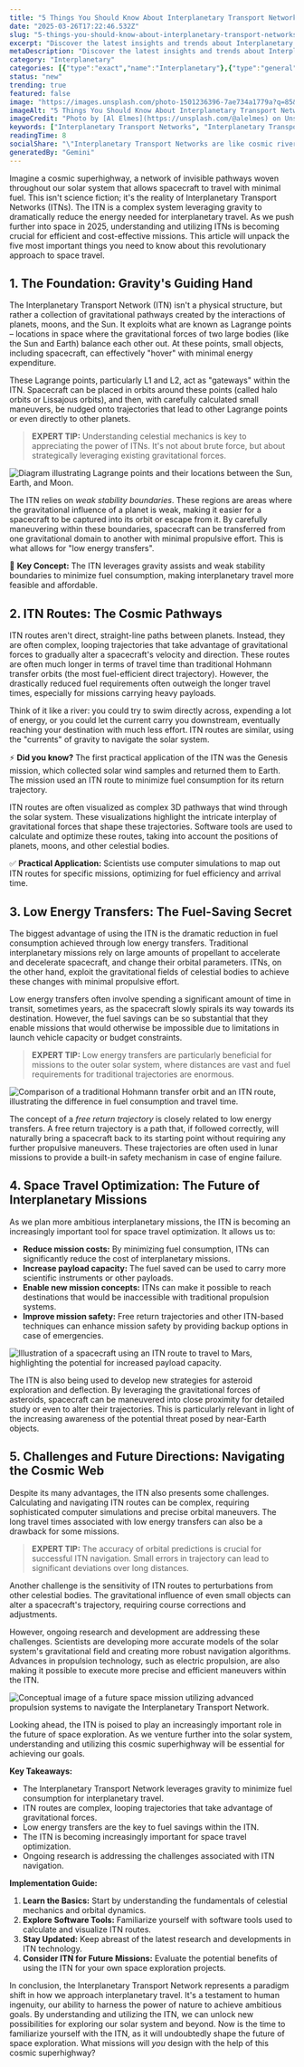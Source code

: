 ```yaml
---
title: "5 Things You Should Know About Interplanetary Transport Networks"
date: "2025-03-26T17:22:46.532Z"
slug: "5-things-you-should-know-about-interplanetary-transport-networks"
excerpt: "Discover the latest insights and trends about Interplanetary Transport Networks. This comprehensive guide covers everything you need to know about Interplanetary Transport Networks in 2025."
metaDescription: "Discover the latest insights and trends about Interplanetary Transport Networks. This comprehensive guide covers everything you need to know about Interpla..."
category: "Interplanetary"
categories: [{"type":"exact","name":"Interplanetary"},{"type":"general","name":"Engineering"},{"type":"medium","name":"Orbital Mechanics"},{"type":"specific","name":"Trajectory Optimization"},{"type":"niche","name":"Chaos Theory"}]
status: "new"
trending: true
featured: false
image: "https://images.unsplash.com/photo-1501236396-7ae734a1779a?q=85&w=1200&fit=max&fm=webp&auto=compress"
imageAlt: "5 Things You Should Know About Interplanetary Transport Networks"
imageCredit: "Photo by [Al Elmes](https://unsplash.com/@alelmes) on Unsplash"
keywords: ["Interplanetary Transport Networks", "Interplanetary Transport Network", "ITN routes", "gravity assist trajectories", "space travel optimization", "low energy transfers", "interplanetary travel guide", "celestial mechanics for space travel", "how to use the Interplanetary Transport Network", "free return trajectory"]
readingTime: 8
socialShare: "\"Interplanetary Transport Networks are like cosmic rivers, allowing spacecraft to 'drift' between planets with significantly less fuel than traditional powered trajectories.\""
generatedBy: "Gemini"
---
```




Imagine a cosmic superhighway, a network of invisible pathways woven throughout our solar system that allows spacecraft to travel with minimal fuel. This isn't science fiction; it's the reality of Interplanetary Transport Networks (ITNs). The ITN is a complex system leveraging gravity to dramatically reduce the energy needed for interplanetary travel. As we push further into space in 2025, understanding and utilizing ITNs is becoming crucial for efficient and cost-effective missions. This article will unpack the five most important things you need to know about this revolutionary approach to space travel.

## 1. The Foundation: Gravity's Guiding Hand

The Interplanetary Transport Network (ITN) isn't a physical structure, but rather a collection of gravitational pathways created by the interactions of planets, moons, and the Sun. It exploits what are known as Lagrange points – locations in space where the gravitational forces of two large bodies (like the Sun and Earth) balance each other out. At these points, small objects, including spacecraft, can effectively "hover" with minimal energy expenditure.

These Lagrange points, particularly L1 and L2, act as "gateways" within the ITN. Spacecraft can be placed in orbits around these points (called halo orbits or Lissajous orbits), and then, with carefully calculated small maneuvers, be nudged onto trajectories that lead to other Lagrange points or even directly to other planets.

> **EXPERT TIP:** Understanding celestial mechanics is key to appreciating the power of ITNs. It's not about brute force, but about strategically leveraging existing gravitational forces.

![Diagram illustrating Lagrange points and their locations between the Sun, Earth, and Moon.](https://images.unsplash.com/photo-1532353902070-95caa80c7228?q=85&w=1200&fit=max&fm=webp&auto=compress)

The ITN relies on *weak stability boundaries*. These regions are areas where the gravitational influence of a planet is weak, making it easier for a spacecraft to be captured into its orbit or escape from it. By carefully maneuvering within these boundaries, spacecraft can be transferred from one gravitational domain to another with minimal propulsive effort. This is what allows for "low energy transfers".

🔑 **Key Concept:** The ITN leverages gravity assists and weak stability boundaries to minimize fuel consumption, making interplanetary travel more feasible and affordable.

## 2. ITN Routes: The Cosmic Pathways

ITN routes aren't direct, straight-line paths between planets. Instead, they are often complex, looping trajectories that take advantage of gravitational forces to gradually alter a spacecraft's velocity and direction. These routes are often much longer in terms of travel time than traditional Hohmann transfer orbits (the most fuel-efficient direct trajectory). However, the drastically reduced fuel requirements often outweigh the longer travel times, especially for missions carrying heavy payloads.

Think of it like a river: you could try to swim directly across, expending a lot of energy, or you could let the current carry you downstream, eventually reaching your destination with much less effort. ITN routes are similar, using the "currents" of gravity to navigate the solar system.

⚡ **Did you know?** The first practical application of the ITN was the Genesis mission, which collected solar wind samples and returned them to Earth. The mission used an ITN route to minimize fuel consumption for its return trajectory.

ITN routes are often visualized as complex 3D pathways that wind through the solar system. These visualizations highlight the intricate interplay of gravitational forces that shape these trajectories. Software tools are used to calculate and optimize these routes, taking into account the positions of planets, moons, and other celestial bodies.

✅ **Practical Application:** Scientists use computer simulations to map out ITN routes for specific missions, optimizing for fuel efficiency and arrival time.

## 3. Low Energy Transfers: The Fuel-Saving Secret

The biggest advantage of using the ITN is the dramatic reduction in fuel consumption achieved through low energy transfers. Traditional interplanetary missions rely on large amounts of propellant to accelerate and decelerate spacecraft, and change their orbital parameters. ITNs, on the other hand, exploit the gravitational fields of celestial bodies to achieve these changes with minimal propulsive effort.

Low energy transfers often involve spending a significant amount of time in transit, sometimes years, as the spacecraft slowly spirals its way towards its destination. However, the fuel savings can be so substantial that they enable missions that would otherwise be impossible due to limitations in launch vehicle capacity or budget constraints.

> **EXPERT TIP:** Low energy transfers are particularly beneficial for missions to the outer solar system, where distances are vast and fuel requirements for traditional trajectories are enormous.

![Comparison of a traditional Hohmann transfer orbit and an ITN route, illustrating the difference in fuel consumption and travel time.](https://images.unsplash.com/photo-1521350837072-770f027a7877?q=85&w=1200&fit=max&fm=webp&auto=compress)

The concept of a *free return trajectory* is closely related to low energy transfers. A free return trajectory is a path that, if followed correctly, will naturally bring a spacecraft back to its starting point without requiring any further propulsive maneuvers. These trajectories are often used in lunar missions to provide a built-in safety mechanism in case of engine failure.

## 4. Space Travel Optimization: The Future of Interplanetary Missions

As we plan more ambitious interplanetary missions, the ITN is becoming an increasingly important tool for space travel optimization. It allows us to:

*   **Reduce mission costs:** By minimizing fuel consumption, ITNs can significantly reduce the cost of interplanetary missions.
*   **Increase payload capacity:** The fuel saved can be used to carry more scientific instruments or other payloads.
*   **Enable new mission concepts:** ITNs can make it possible to reach destinations that would be inaccessible with traditional propulsion systems.
*   **Improve mission safety:** Free return trajectories and other ITN-based techniques can enhance mission safety by providing backup options in case of emergencies.

![Illustration of a spacecraft using an ITN route to travel to Mars, highlighting the potential for increased payload capacity.](https://images.unsplash.com/photo-1519750078696-b5051c379982?q=85&w=1200&fit=max&fm=webp&auto=compress)

The ITN is also being used to develop new strategies for asteroid exploration and deflection. By leveraging the gravitational forces of asteroids, spacecraft can be maneuvered into close proximity for detailed study or even to alter their trajectories. This is particularly relevant in light of the increasing awareness of the potential threat posed by near-Earth objects.

## 5. Challenges and Future Directions: Navigating the Cosmic Web

Despite its many advantages, the ITN also presents some challenges. Calculating and navigating ITN routes can be complex, requiring sophisticated computer simulations and precise orbital maneuvers. The long travel times associated with low energy transfers can also be a drawback for some missions.

> **EXPERT TIP:** The accuracy of orbital predictions is crucial for successful ITN navigation. Small errors in trajectory can lead to significant deviations over long distances.

Another challenge is the sensitivity of ITN routes to perturbations from other celestial bodies. The gravitational influence of even small objects can alter a spacecraft's trajectory, requiring course corrections and adjustments.

However, ongoing research and development are addressing these challenges. Scientists are developing more accurate models of the solar system's gravitational field and creating more robust navigation algorithms. Advances in propulsion technology, such as electric propulsion, are also making it possible to execute more precise and efficient maneuvers within the ITN.

![Conceptual image of a future space mission utilizing advanced propulsion systems to navigate the Interplanetary Transport Network.](https://images.unsplash.com/photo-1482287068671-7fb7325e1a8d?q=85&w=1200&fit=max&fm=webp&auto=compress)

Looking ahead, the ITN is poised to play an increasingly important role in the future of space exploration. As we venture further into the solar system, understanding and utilizing this cosmic superhighway will be essential for achieving our goals.

**Key Takeaways:**

*   The Interplanetary Transport Network leverages gravity to minimize fuel consumption for interplanetary travel.
*   ITN routes are complex, looping trajectories that take advantage of gravitational forces.
*   Low energy transfers are the key to fuel savings within the ITN.
*   The ITN is becoming increasingly important for space travel optimization.
*   Ongoing research is addressing the challenges associated with ITN navigation.

**Implementation Guide:**

1.  **Learn the Basics:** Start by understanding the fundamentals of celestial mechanics and orbital dynamics.
2.  **Explore Software Tools:** Familiarize yourself with software tools used to calculate and visualize ITN routes.
3.  **Stay Updated:** Keep abreast of the latest research and developments in ITN technology.
4.  **Consider ITN for Future Missions:** Evaluate the potential benefits of using the ITN for your own space exploration projects.

In conclusion, the Interplanetary Transport Network represents a paradigm shift in how we approach interplanetary travel. It's a testament to human ingenuity, our ability to harness the power of nature to achieve ambitious goals. By understanding and utilizing the ITN, we can unlock new possibilities for exploring our solar system and beyond. Now is the time to familiarize yourself with the ITN, as it will undoubtedly shape the future of space exploration. What missions will *you* design with the help of this cosmic superhighway?
